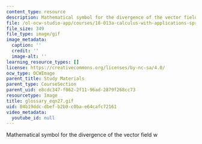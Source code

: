 ```yaml
---
content_type: resource
description: Mathematical symbol for the divergence of the vector field w
file: /ol-ocw-studio-app/courses/18-013a-calculus-with-applications-spring-2005/04b19ddcdbefb2b0c0bae64cafc72161_glossary_eqn27.gif
file_size: 349
file_type: image/gif
image_metadata:
  caption: ''
  credit: ''
  image-alt: ''
learning_resource_types: []
license: https://creativecommons.org/licenses/by-nc-sa/4.0/
ocw_type: OCWImage
parent_title: Study Materials
parent_type: CourseSection
parent_uid: e8cdc347-f062-2f11-96ad-2879f268cc73
resourcetype: Image
title: glossary_eqn27.gif
uid: 04b19ddc-dbef-b2b0-c0ba-e64cafc72161
video_metadata:
  youtube_id: null
---
```

Mathematical symbol for the divergence of the vector field w